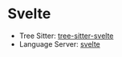 # Svelte

- Tree Sitter: [tree-sitter-svelte](https://github.com/Himujjal/tree-sitter-svelte)
- Language Server: [svelte]( https://github.com/sveltejs/language-tools/tree/master/packages/language-server)
